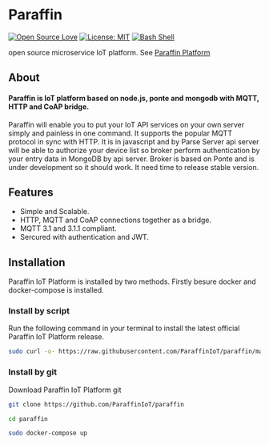 # Paraffin
[![Open Source Love](https://badges.frapsoft.com/os/v1/open-source.svg?v=103)](https://github.com/ellerbrock/open-source-badges/) [![License: MIT](https://img.shields.io/badge/License-MIT-green.svg)](https://opensource.org/licenses/MIT) [![Bash Shell](https://badges.frapsoft.com/bash/v1/bash.png?v=103)](https://github.com/ellerbrock/open-source-badges/)

open source microservice IoT platform. See [Paraffin Platform](https://paraffiniot.github.io)


## About


#### Paraffin is IoT platform based on node.js, ponte and mongodb with MQTT, HTTP and CoAP bridge.

Paraffin will enable you to put your IoT API services on your own server simply and painless in one command. It supports the popular MQTT protocol in sync with HTTP. It is in javascript and by Parse Server api server will be able to authorize your device list so broker perform authentication by your entry data in MongoDB by api server.
Broker is based on Ponte and is under development so it should work. It need time to release stable version.


## Features

* Simple and Scalable.
* HTTP, MQTT and CoAP connections together as a bridge.
* MQTT 3.1 and 3.1.1 compliant.
* Sercured with authentication and JWT.


## Installation
Paraffin IoT Platform is installed by two methods. Firstly besure docker and docker-compose is installed.

### Install by script
Run the following command in your terminal to install the latest official Paraffin IoT Platform release.

```bash
sudo curl -o- https://raw.githubusercontent.com/ParaffinIoT/paraffin/master/install.sh | bash
```

### Install by git
Download Paraffin IoT Platform git

```bash
git clone https://github.com/ParaffinIoT/paraffin

cd paraffin

sudo docker-compose up
```

